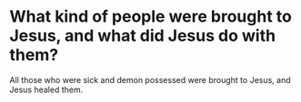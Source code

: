 # What kind of people were brought to Jesus, and what did Jesus do with them?

All those who were sick and demon possessed were brought to Jesus, and Jesus healed them.

